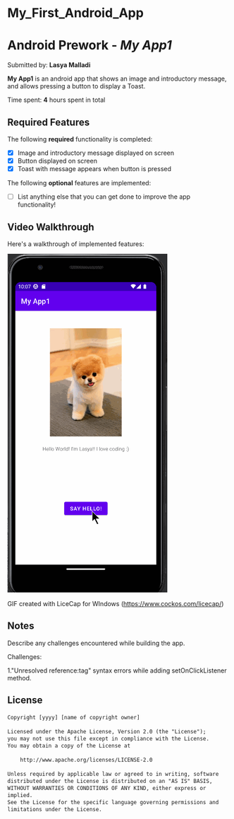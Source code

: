 # My_First_Android_App
# Android Prework - *My App1*

Submitted by: **Lasya Malladi**

**My App1** is an android app that shows an image and introductory message, and allows pressing a button to display a Toast. 

Time spent: **4** hours spent in total

## Required Features

The following **required** functionality is completed:

* [x] Image and introductory message displayed on screen
* [x] Button displayed on screen
* [x] Toast with message appears when button is pressed 

The following **optional** features are implemented:

* [ ] List anything else that you can get done to improve the app functionality!

## Video Walkthrough

Here's a walkthrough of implemented features:

<img src='MyApp1Walkthrough.gif' title='Video Walkthrough' width='' alt='Video Walkthrough' />

GIF created with LiceCap for WIndows (https://www.cockos.com/licecap/)


## Notes

Describe any challenges encountered while building the app.

Challenges:

1."Unresolved reference:tag" syntax errors while adding setOnClickListener method.

## License

    Copyright [yyyy] [name of copyright owner]

    Licensed under the Apache License, Version 2.0 (the "License");
    you may not use this file except in compliance with the License.
    You may obtain a copy of the License at

        http://www.apache.org/licenses/LICENSE-2.0

    Unless required by applicable law or agreed to in writing, software
    distributed under the License is distributed on an "AS IS" BASIS,
    WITHOUT WARRANTIES OR CONDITIONS OF ANY KIND, either express or implied.
    See the License for the specific language governing permissions and
    limitations under the License.
